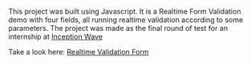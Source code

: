 This project was built using Javascript. It is a Realtime Form Validation demo with four fields, all running realtime 
validation according to some parameters. The project was made as the final round of test for an internship 
at [Inception Wave](https://inceptionwave.in)

Take a look here: [Realtime Validation Form](https://ashish-agr.github.io/Inception-Wave-Internship/WebDev%20Internship%20Final%20Test/)
